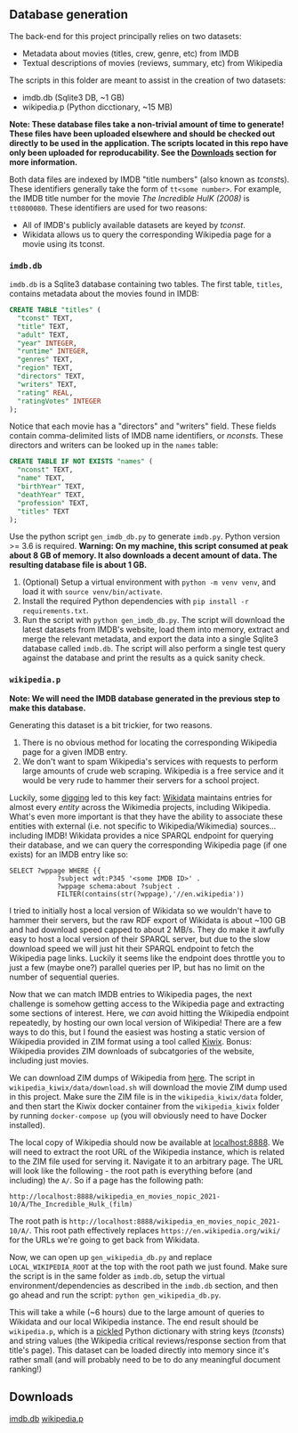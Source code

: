 ## Database generation

The back-end for this project principally relies on two datasets:

* Metadata about movies (titles, crew, genre, etc) from IMDB
* Textual descriptions of movies (reviews, summary, etc) from Wikipedia

The scripts in this folder are meant to assist in the creation of two datasets:

* imdb.db (Sqlite3 DB, ~1 GB)
* wikipedia.p (Python dicctionary, ~15 MB)

**Note: These database files take a non-trivial amount of time to generate! These files have been uploaded elsewhere and should be checked out directly to be used in the application. The scripts located in this repo have only been uploaded for reproducability. See the [Downloads](#downloads) section for more information.**
  
Both data files are indexed by IMDB "title numbers" (also known as *tconst*s). These identifiers generally take the form of `tt<some number>`. For example, the IMDB title number for the movie *The Incredible HulK (2008)* is `tt0800080`. These identifiers are used for two reasons:

* All of IMDB's publicly available datasets are keyed by *tconst*.
* Wikidata allows us to query the corresponding Wikipedia page for a movie using its tconst.

### `imdb.db`

`imdb.db` is a Sqlite3 database containing two tables. The first table, `titles`, contains metadata about the movies found in IMDB: 

```sql
CREATE TABLE "titles" (
  "tconst" TEXT,
  "title" TEXT,
  "adult" TEXT,
  "year" INTEGER,
  "runtime" INTEGER,
  "genres" TEXT,
  "region" TEXT,
  "directors" TEXT,
  "writers" TEXT,
  "rating" REAL,
  "ratingVotes" INTEGER
);
```

Notice that each movie has a "directors" and "writers" field. These fields contain comma-delimited lists of IMDB name identifiers, or *nconst*s. These directors and writers can be looked up in the `names` table:

```sql
CREATE TABLE IF NOT EXISTS "names" (
  "nconst" TEXT,
  "name" TEXT,
  "birthYear" TEXT,
  "deathYear" TEXT,
  "profession" TEXT,
  "titles" TEXT
);
```

Use the python script `gen_imdb_db.py` to generate `imdb.py`. Python version >= 3.6 is required. **Warning: On my machine, this script consumed at peak about 8 GB of memory. It also downloads a decent amount of data. The resulting database file is about 1 GB.**

1. (Optional) Setup a virtual environment with `python -m venv venv`, and load it with `source venv/bin/activate`.
2. Install the required Python dependencies with `pip install -r requirements.txt`.
3. Run the script with `python gen_imdb_db.py`. The script will download the latest datasets from IMDB's website, load them into memory, extract and merge the relevant metadata, and export the data into a single Sqlite3 database called `imdb.db`. The script will also perform a single test query against the database and print the results as a quick sanity check.

### `wikipedia.p`

**Note: We will need the IMDB database generated in the previous step to make this database.**

Generating this dataset is a bit trickier, for two reasons.

1. There is no obvious method for locating the corresponding Wikipedia page for a given IMDB entry.
2. We don't want to spam Wikipedia's services with requests to perform large amounts of crude web scraping. Wikipedia is a free service and it would be very rude to hammer their servers for a school project.

Luckily, some [digging](https://www.bobdc.com/blog/imdb2wp/) led to this key fact: [Wikidata](https://www.wikidata.org/wiki/Wikidata:Main_Page) maintains entries for almost every _entity_ across the Wikimedia projects, including Wikipedia. What's even more important is that they have the ability to associate these entities with external (i.e. not specific to Wikipedia/Wikimedia) sources... including IMDB! Wikidata provides a nice SPARQL endpoint for querying their database, and we can query the corresponding Wikipedia page (if one exists) for an IMDB entry like so:

```
SELECT ?wppage WHERE {{
            ?subject wdt:P345 '<some IMDB ID>' . 
            ?wppage schema:about ?subject .
            FILTER(contains(str(?wppage),'//en.wikipedia'))
```

I tried to initially host a local version of Wikidata so we wouldn't have to hammer their servers, but the raw RDF export of Wikidata is about ~100 GB and had download speed capped to about 2 MB/s. They do make it awfully easy to host a local version of their SPARQL server, but due to the slow download speed we will just hit their SPARQL endpoint to fetch the Wikipedia page links. Luckily it seems like the endpoint does throttle you to just a few (maybe one?) parallel queries per IP, but has no limit on the number of sequential queries. 

Now that we can match IMDB entries to Wikipedia pages, the next challenge is somehow getting access to the Wikipedia page and extracting some sections of interest. Here, we *can* avoid hitting the Wikipedia endpoint repeatedly, by hosting our own local version of Wikipedia! There are a few ways to do this, but I found the easiest was hosting a static version of Wikipedia provided in ZIM format using a tool called [Kiwix](https://www.kiwix.org/en/). Bonus: Wikipedia provides ZIM downloads of subcatgories of the website, including just movies. 

We can download ZIM dumps of Wikipedia from [here](https://dumps.wikimedia.org/other/kiwix/zim/wikipedia/). The script in `wikipedia_kiwix/data/download.sh` will download the movie ZIM dump used in this project. Make sure the ZIM file is in the `wikipedia_kiwix/data` folder, and then start the Kiwix docker container from the `wikipedia_kiwix` folder by running `docker-compose up` (you will obviously need to have Docker installed).

The local copy of Wikipedia should now be available at [localhost:8888](localhost:8888). We will need to extract the root URL of the Wikipedia instance, which is related to the ZIM file used for serving it. Navigate it to an arbitrary page. The URL will look like the following - the root path is everything before (and including) the `A/`. So if a page has the following path:

`http://localhost:8888/wikipedia_en_movies_nopic_2021-10/A/The_Incredible_Hulk_(film)`

The root path is `http://localhost:8888/wikipedia_en_movies_nopic_2021-10/A/`. This root path effectively replaces `https://en.wikipedia.org/wiki/` for the URLs we're going to get back from Wikidata.

Now, we can open up `gen_wikipedia_db.py` and replace `LOCAL_WIKIPEDIA_ROOT` at the top with the root path we just found. Make sure the script is in the same folder as `imdb.db`, setup the virtual environment/dependencies as described in the `imdb.db` section, and then go ahead and run the script: `python gen_wikipedia_db.py`.

This will take a while (~6 hours) due to the large amount of queries to Wikidata and our local Wikipedia instance. The end result should be `wikipedia.p`, which is a [pickled](https://docs.python.org/3/library/pickle.html) Python dictionary with string keys (*tconst*s) and string values (the Wikipedia critical reviews/response section from that title's page). This dataset can be loaded directly into memory since it's rather small (and will probably need to be to do any meaningful document ranking!)

## Downloads

[imdb.db](https://drive.google.com/file/d/1jlYawRw3HDthGsxZNQYrWliYEGztTVCQ/view?usp=sharing)
[wikipedia.p](https://drive.google.com/file/d/1LDV9-5GKlacbMOxiZ613_69EL4G7aQXS/view?usp=sharing)